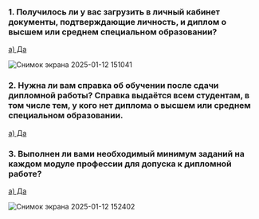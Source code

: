 ### 1. Получилось ли у вас загрузить в личный кабинет документы, подтверждающие личность, и диплом о высшем или среднем специальном образовании?

<ins> а) Да </ins>

![Снимок экрана 2025-01-12 151041](https://github.com/user-attachments/assets/dc856702-004f-4a2c-accd-06e97056e10a)

### 2. Нужна ли вам справка об обучении после сдачи дипломной работы? Справка выдаётся всем студентам, в том числе тем, у кого нет диплома о высшем или среднем специальном образовании.
<ins> а) Да </ins>


### 3. Выполнен ли вами необходимый минимум заданий на каждом модуле профессии для допуска к дипломной работе?
<ins> а) Да </ins>

![Снимок экрана 2025-01-12 152402](https://github.com/user-attachments/assets/f46196a3-ffaa-4952-a7e4-b419598d5cc4)
